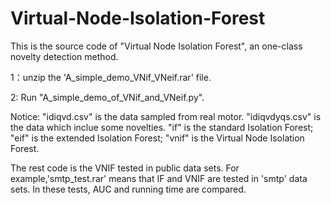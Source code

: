 # Virtual-Node-Isolation-Forest
This is the source code of "Virtual Node Isolation Forest", an one-class novelty detection method.

1：unzip the 'A_simple_demo_VNif_VNeif.rar' file.

2: Run "A_simple_demo_of_VNif_and_VNeif.py".

Notice: "idiqvd.csv" is the data sampled from real motor. "idiqvdyqs.csv" is the data which inclue some novelties. "if" is the standard 
Isolation Forest; "eif" is the extended Isolation Forest; "vnif" is the Virtual Node Isolation Forest.

The rest code is the VNIF tested in public data sets. For example,'smtp_test.rar' means that IF and VNIF are tested in 'smtp' data sets. In these tests, AUC and running time are compared.
